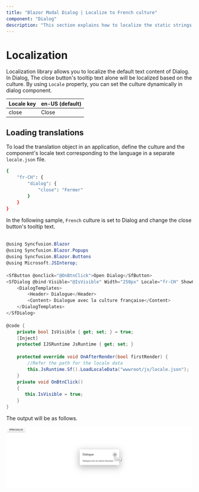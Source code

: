 ```yaml
---
title: "Blazor Modal Dialog | Localize to French culture"
component: "Dialog"
description: "This section explains how to localize the static strings (built-in text) of the Blazor Dialog component to French culture."
---
```


# Localization

Localization library allows you to localize the default text content of
Dialog. In Dialog, The close button's tooltip text alone will be localized based on the culture.
By using `Locale` property, you can set the culture dynamically in dialog component.

| Locale key | en-US (default)  |
|------|------|
| close |  Close |

## Loading translations

To load the translation object in an application, define the culture and the component's locale text corresponding to the language in a separate `locale.json` file.

```bash
{
    "fr-CH": {
        "dialog": {
            "close": "Fermer"
        }
    }
}

```

In the following sample, `French` culture is set to Dialog and change the close button's tooltip
text.

```csharp

@using Syncfusion.Blazor
@using Syncfusion.Blazor.Popups
@using Syncfusion.Blazor.Buttons
@using Microsoft.JSInterop;

<SfButton @onclick="@OnBtnClick">Open Dialog</SfButton>
<SfDialog @bind-Visible="@IsVisible" Width="250px" Locale="fr-CH" ShowCloseIcon="true" >
    <DialogTemplates>
        <Header> Dialogue</Header>
        <Content> Dialogue avec la culture française</Content>
    </DialogTemplates>
</SfDialog>

@code {
    private bool IsVisible { get; set; } = true;
    [Inject]
    protected IJSRuntime JsRuntime { get; set; }

    protected override void OnAfterRender(bool firstRender) {
        //Refer the path for the locale data
        this.JsRuntime.Sf().LoadLocaleData("wwwroot/js/locale.json");
    }
    private void OnBtnClick()
    {
       this.IsVisible = true;
    }
}

```

The output will be as follows.

![dialog](./images/dialog-locale.png)